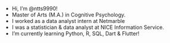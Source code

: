 - Hi, I’m @ntts9990!
- Master of Arts (M.A.) in Cognitive Psychology.
- I worked as a data analyst intern at Netmarble
- I was a statistician & data analyst at NICE Information Service.
- I’m currently learning Python, R, SQL, Dart & Flutter!
<!---
ntts9990/ntts9990 is a ✨ special ✨ repository because its `README.md` (this file) appears on your GitHub profile.
You can click the Preview link to take a look at your changes.
--->
